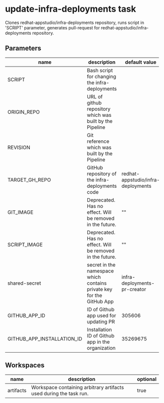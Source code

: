 # update-infra-deployments task

Clones redhat-appstudio/infra-deployments repository, runs script in 'SCRIPT' parameter, generates pull-request for redhat-appstudio/infra-deployments repository.


## Parameters
|name|description|default value|required|
|---|---|---|---|
|SCRIPT|Bash script for changing the infra-deployments||true|
|ORIGIN_REPO|URL of github repository which was built by the Pipeline||true|
|REVISION|Git reference which was built by the Pipeline||true|
|TARGET_GH_REPO|GitHub repository of the infra-deployments code|redhat-appstudio/infra-deployments|false|
|GIT_IMAGE|Deprecated. Has no effect. Will be removed in the future.|""|false|
|SCRIPT_IMAGE|Deprecated. Has no effect. Will be removed in the future.|""|false|
|shared-secret|secret in the namespace which contains private key for the GitHub App|infra-deployments-pr-creator|false|
|GITHUB_APP_ID|ID of Github app used for updating PR|305606|false|
|GITHUB_APP_INSTALLATION_ID|Installation ID of Github app in the organization|35269675|false|

## Workspaces
|name|description|optional|
|---|---|---|
|artifacts|Workspace containing arbitrary artifacts used during the task run.|true|
